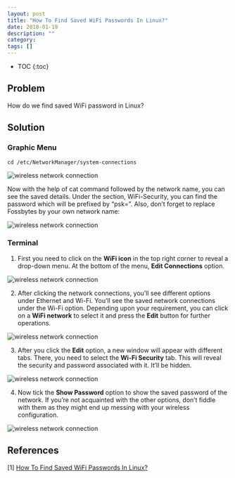 ```yaml
---
layout: post
title: "How To Find Saved WiFi Passwords In Linux?"
date: 2018-01-19
description: ""
category:
tags: []
---
```


* TOC
{:toc}

## Problem

How do we find saved WiFi password in Linux?

## Solution

### Graphic Menu

`cd /etc/NetworkManager/system-connections`

![wireless network connection]({{site.url}}/images/wifi-network-password-ubuntu-5.jpg)

Now with the help of cat command followed by the network name, you can see the saved details. Under the section, WiFi-Security, you can find the password which will be prefixed by “psk=”. Also, don’t forget to replace Fossbytes by your own network name:

![wireless network connection]({{site.url}}/images/wifi-network-password-ubuntu-6.jpg)

### Terminal

1. First you need to click on the **WiFi icon** in the top right corner to reveal a drop-down menu. At the bottom of the menu, **Edit Connections** option.

![wireless network connection]({{site.url}}/images/wifi-network-password-ubuntu.jpg)

2. After clicking the network connections, you’ll see different options under Ethernet and Wi-Fi. You’ll see the saved network connections under the Wi-Fi option. Depending upon your requirement, you can click on a **WiFi network** to select it and press the **Edit** button for further operations.

![wireless network connection]({{site.url}}/images/wifi-network-password-ubuntu-2.jpg)

3. After you click the **Edit** option, a new window will appear with different tabs. There, you need to select the **Wi-Fi Security** tab. This will reveal the security and password associated with it. It’ll be hidden.

![wireless network connection]({{site.url}}/images/wifi-network-password-ubuntu-3.jpg)

4.  Now tick the **Show Password** option to show the saved password of the network. If you’re not acquainted with the other options, don’t fiddle with them as they might end up messing with your wireless configuration.

![wireless network connection]({{site.url}}/images/wifi-network-password-ubuntu-4.jpg)


## References

[1] [How To Find Saved WiFi Passwords In Linux?](https://fossbytes.com/find-saved-wifi-passwords-linux/)

